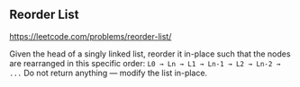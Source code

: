 ## Reorder List
https://leetcode.com/problems/reorder-list/

Given the head of a singly linked list, reorder it in-place such that
the nodes are rearranged in this specific order:
`L0 → Ln → L1 → Ln-1 → L2 → Ln-2 → ...`
Do not return anything — modify the list in-place.

